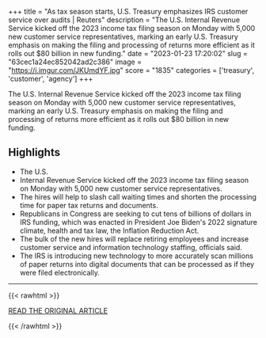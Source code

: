 +++
title = "As tax season starts, U.S. Treasury emphasizes IRS customer service over audits | Reuters"
description = "The U.S. Internal Revenue Service kicked off the 2023 income tax filing season on Monday with 5,000 new customer service representatives, marking an early U.S. Treasury emphasis on making the filing and processing of returns more efficient as it rolls out $80 billion in new funding."
date = "2023-01-23 17:20:02"
slug = "63cec1a24ec852042ad2c386"
image = "https://i.imgur.com/JKUmdYF.jpg"
score = "1835"
categories = ['treasury', 'customer', 'agency']
+++

The U.S. Internal Revenue Service kicked off the 2023 income tax filing season on Monday with 5,000 new customer service representatives, marking an early U.S. Treasury emphasis on making the filing and processing of returns more efficient as it rolls out $80 billion in new funding.

## Highlights

- The U.S.
- Internal Revenue Service kicked off the 2023 income tax filing season on Monday with 5,000 new customer service representatives.
- The hires will help to slash call waiting times and shorten the processing time for paper tax returns and documents.
- Republicans in Congress are seeking to cut tens of billions of dollars in IRS funding, which was enacted in President Joe Biden's 2022 signature climate, health and tax law, the Inflation Reduction Act.
- The bulk of the new hires will replace retiring employees and increase customer service and information technology staffing, officials said.
- The IRS is introducing new technology to more accurately scan millions of paper returns into digital documents that can be processed as if they were filed electronically.

---

{{< rawhtml >}}
  <p class="article-category">
    <a target="_blank" href="https://www.reuters.com/world/us/tax-season-starts-us-treasury-emphasizes-irs-customer-service-over-audits-2023-01-23/">READ THE ORIGINAL ARTICLE</a>
  </p>
{{< /rawhtml >}}
